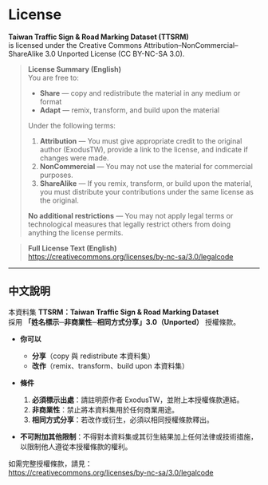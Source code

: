 # License

**Taiwan Traffic Sign & Road Marking Dataset (TTSRM)**  
is licensed under the Creative Commons Attribution–NonCommercial–ShareAlike 3.0 Unported License (CC BY-NC-SA 3.0).  

> **License Summary (English)**  
> You are free to:
> - **Share** — copy and redistribute the material in any medium or format  
> - **Adapt** — remix, transform, and build upon the material  
>
> Under the following terms:
> 1. **Attribution** — You must give appropriate credit to the original author (ExodusTW), provide a link to the license, and indicate if changes were made.  
> 2. **NonCommercial** — You may not use the material for commercial purposes.  
> 3. **ShareAlike** — If you remix, transform, or build upon the material, you must distribute your contributions under the same license as the original.  
>
> **No additional restrictions** — You may not apply legal terms or technological measures that legally restrict others from doing anything the license permits.

> **Full License Text (English)**  
> https://creativecommons.org/licenses/by-nc-sa/3.0/legalcode

---

## 中文說明

本資料集 **TTSRM：Taiwan Traffic Sign & Road Marking Dataset**  
採用 **「姓名標示─非商業性─相同方式分享」3.0（Unported）** 授權條款。  

- **你可以**  
  - **分享**（copy 與 redistribute 本資料集）  
  - **改作**（remix、transform、build upon 本資料集）  

- **條件**  
  1. **必須標示出處**：請註明原作者 ExodusTW，並附上本授權條款連結。  
  2. **非商業性**：禁止將本資料集用於任何商業用途。  
  3. **相同方式分享**：若改作或衍生，必須以相同授權條款釋出。  

- **不可附加其他限制**：不得對本資料集或其衍生結果加上任何法律或技術措施，以限制他人遵從本授權條款的權利。

如需完整授權條款，請見：  
https://creativecommons.org/licenses/by-nc-sa/3.0/legalcode

